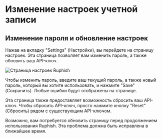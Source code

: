 # Изменение настроек учетной записи

## Изменение пароля и обновление настроек

Нажав на вкладку "Settings" (Настройки), вы перейдете на страницу настроек. Эта страница позволяет вам изменить пароль, а также обновить ваш API-ключ.

![Страница настроек Ruphish](../.gitbook/assets/screen-shot-2020-06-30-at-8.15.45-am.png)

Чтобы изменить пароль, введите ваш текущий пароль, а также новый пароль, который вы хотите использовать, и нажмите "Save" (Сохранить). Любые ошибки будут отображены на странице.

Эта страница также предоставляет возможность сбросить ваш API-ключ. Чтобы сбросить API-ключ, просто нажмите кнопку "Reset" (Сбросить) рядом с существующим API-ключом.

Возможно, вам потребуется обновить страницу перед продолжением использования Ruphish. Эта проблема должна быть исправлена в ближайшее время.

